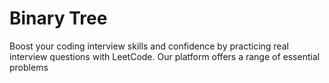 # Binary Tree

Boost your coding interview skills and confidence by practicing real interview questions with LeetCode. Our platform offers a range of essential problems
